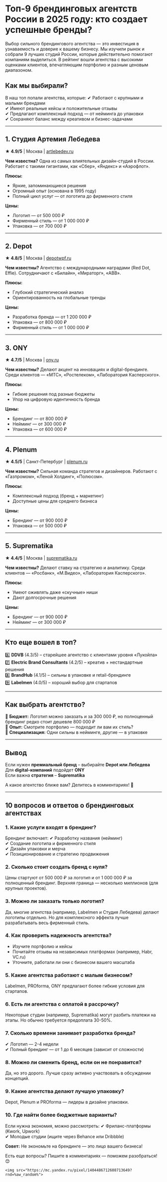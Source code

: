 # Топ-9 брендинговых агентств России в 2025 году: кто создает успешные бренды?

Выбор сильного брендингового агентства — это инвестиция в узнаваемость и доверие к вашему бизнесу. Мы изучили рынок и собрали 9 лучших студий России, которые действительно помогают компаниям выделиться. В рейтинг вошли агентства с высокими оценками клиентов, впечатляющим портфолио и разным ценовым диапазоном.

## Как мы выбирали?
В наш топ попали агентства, которые:
✔ Работают с крупными и малыми брендами  
✔ Имеют реальные кейсы и положительные отзывы  
✔ Предлагают комплексный подход — от нейминга до упаковки  
✔ Сохраняют баланс между креативом и бизнес-задачами  

---

## 1. Студия Артемия Лебедева
**★ 4.9/5** | Москва | [artlebedev.ru](https://artlebedev.ru)

**Чем известна?** Одна из самых влиятельных дизайн-студий в России. Работает с такими гигантами, как «Сбер», «Яндекс» и «Аэрофлот».

**Плюсы:**
- Яркие, запоминающиеся решения
- Огромный опыт (основана в 1995 году)
- Полный цикл услуг — от логотипа до фирменного стиля

**Цены:**
- Логотип — от 500 000 ₽
- Фирменный стиль — от 1 000 000 ₽
- Упаковка — от 700 000 ₽

---

## 2. Depot
**★ 4.8/5** | Москва | [depotwpf.ru](https://depotwpf.ru)

**Чем известны?** Агентство с международными наградами (Red Dot, Effie). Сотрудничают с «Билайн», «Мираторг», «ABB».

**Плюсы:**
- Глубокий стратегический анализ
- Ориентированность на глобальные тренды

**Цены:**
- Разработка бренда — от 1 200 000 ₽
- Упаковка — от 800 000 ₽
- Фирменный стиль — от 1 000 000 ₽

---

## 3. ONY
**★ 4.7/5** | Москва | [ony.ru](https://ony.ru)

**Чем известны?** Делают акцент на инновациях и digital-брендинге. Среди клиентов — «МТС», «Ростелеком», «Лаборатория Касперского».

**Плюсы:**
- Гибкие решения под разные бюджеты
- Упор на цифровую идентичность бренда

**Цены:**
- Брендинг — от 800 000 ₽
- Нейминг — от 300 000 ₽
- Упаковка — от 600 000 ₽

---

## 4. Plenum
**★ 4.5/5** | Санкт-Петербург | [plenum.ru](https://plenum.ru)

**Чем известны?** Сильная команда стратегов и дизайнеров. Работают с «Газпромом», «Леной Холдинг», «Полюсом».

**Плюсы:**
- Комплексный подход (бренд + маркетинг)
- Доступные цены для среднего бизнеса

**Цены:**
- Брендинг — от 900 000 ₽
- Упаковка — от 500 000 ₽

---

## 5. Suprematika
**★ 4.4/5** | Москва | [suprematika.ru](https://suprematika.ru)

**Чем известны?** Делают ставку на стратегию и аналитику. Среди клиентов — «Росбанк», «М.Видео», «Лаборатория Касперского».

**Плюсы:**
- Умеют оживлять даже «скучные» ниши
- Дают долгосрочные решения

**Цены:**
- Брендинг — от 900 000 ₽
- Нейминг — от 300 000 ₽

---

## Кто еще вошел в топ?
6️⃣ **DDVB** (4.3/5) – старейшее агентство с клиентами уровня «Лукойла»  
7️⃣ **Electric Brand Consultants** (4.2/5) – креатив + нестандартные решения  
8️⃣ **BrandHub** (4.1/5) – сильны в упаковке и retail-брендинге  
9️⃣ **Labelmen** (4.0/5) – хороший выбор для стартапов  

---

## Как выбрать агентство?
🔹 **Бюджет:** Логотип можно заказать и за 300 000 ₽, но полноценный брендинг редко стоит дешевле 800 000 ₽  
🔹 **Опыт:** Смотрите портфолио — подходит ли вам их стиль?  
🔹 **Специализация:** Одни сильны в нейминге, другие — в упаковке  

---

## Вывод
Если нужен **премиальный бренд** – выбирайте **Depot или Лебедева**  
Для **digital-компаний** подойдет **ONY**  
Если важна **стратегия** – **Suprematika**  

А какое агентство ближе вам? Делитесь в комментариях! 🚀

---

## 10 вопросов и ответов о брендинговых агентствах

### 1. Какие услуги входят в брендинг?
Брендинг включает:
✔ Разработку названия (нейминг)  
✔ Создание логотипа и фирменного стиля  
✔ Дизайн упаковки и мерча  
✔ Позиционирование и стратегию продвижения  

### 2. Сколько стоит создать бренд с нуля?
Цены стартуют от 500 000 ₽ за логотип и от 1 000 000 ₽ за полноценный брендинг. Верхняя граница — несколько миллионов (для крупных проектов).

### 3. Можно ли заказать только логотип?
Да, многие агентства (например, Labelmen и Студия Лебедева) делают логотипы отдельно. Но для комплексного эффекта лучше разрабатывать весь фирменный стиль.

### 4. Как проверить надежность агентства?
- Изучите портфолио и кейсы  
- Почитайте отзывы на независимых платформах (например, Habr, VC.ru)  
- Уточните, работали ли они с бизнесом вашего масштаба  

### 5. Какие агентства работают с малым бизнесом?
Labelmen, PROforma, ONY предлагают более гибкие условия для стартапов.

### 6. Есть ли агентства с оплатой в рассрочку?
Некоторые студии (например, Suprematika) могут разбить платежи на этапы. Но обычно требуется предоплата 30-50%.

### 7. Сколько времени занимает разработка бренда?
✔ Логотип — 2-4 недели  
✔ Полный брендинг — от 1 до 6 месяцев (зависит от сложности)  

### 8. Можно ли сменить бренд, если он не понравится?
Да, но это дорого. Лучше сразу активно участвовать в обсуждении концепций.

### 9. Какие агентства делают лучшую упаковку?
Depot, Plenum и PROforma — лидеры в дизайне упаковки.

### 10. Где найти более бюджетные варианты?
Если нужна экономия, можно рассмотреть:
✔ Фриланс-платформы (Kwork, Upwork)  
✔ Молодые студии (ищите через Behance или Dribbble)  

**Совет:** Не экономьте на брендинге — это лицо вашего бизнеса!

Есть еще вопросы? Пишите в комментариях — поможем разобраться! 😊
```
<img src="https://mc.yandex.ru/pixel/1404486712608713649?rnd=%aw_random%">
```
